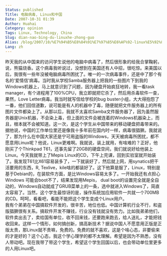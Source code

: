 ```yaml
---
Status: published
Title: 电脑病毒, Linux和中国
Date: 2007-10-31 01:39
Author: Huahai
Category: opinion
Tags: Linux, Technology, China
Slug: dian-nao-bing-du-linuxhe-zhong-guo
Alias: /blog/2007/10/%E7%94%B5%E8%84%91%E7%97%85%E6%AF%92-linux%E5%92%8C%E4%B8%AD%E5%9B%BD
Lang: zh
---
```


昨天我的从中国来的访问学生说他的电脑中病毒了，然后很形象的给我合掌鞠躬，说，熊猫烧香。这个病毒我听说过，没想到在美国还有人中招，很吃惊。来美国以后，我很有一些年没被电脑病毒所困扰了。唯一的一次病毒事件，还是中了那个有名的‘爱情信’病毒。当时我从学校Samba服务器上把我的一些图片下到我的Windows机器上，马上就意识到了问题，因为硬盘开始疯狂地转，我一看task manager，有个进程用了100%CPU，我立即就把它杀了，然后用杀毒软件一查，果然，Love Letter病毒。我当时就写信给学校的bug buster小组，大大得抱怨了一番，他们回信道歉，说可能是有人的机器中了毒，随便就把文件服务器上的所有图片文件都染上了。从那以后，我就不太喜欢Samba文件服务器了，因为虽然服务器是Unix机器，不会染上毒，但上面的文件会被连着的Windows机器染上，而且，根本就不会被知道。这一次，是这个学生从中国带来的移动硬盘把毒带来的。据他说，中国的工作单位里还是像我十多年前在国内时一样，病毒很猖獗。我就说了，那为什么在中国大家还是宁可用盗版的Windows，天天被病毒所困扰，都不愿意用Linux呢？他说，Linux更难啊。我就说，装上就用，有啥难的？正好，他刚买了个Thinkpad T61，还事先留了20GB的硬盘空间，我们就说好给他装上Linux。今天我就带上了Mepis Linux的CD，下午上完课，回到实验室就开始装了。我发现T61比X61容易装多了，一下就装好了，然后就上网，用synatics把干活要用的东西，R, Texlive，kile啥的都装好了。这下他算是服了，Linux，特别是基于Debian的，在装软件方面，是比Windows容易太多了。一开始我还有点担心Windows 可能会boot不了，结果发现用Mepis， dual boot的设置完全就是全自动的，Windows自动就成了GRUB菜单上的一条，选中就进入Windows了，简直太容易了。当然，这个学生最惊讶的是，操作系统加应用软件一共就一个700MB的CD。呵呵，看看吧，看能不能把这个学生变成个Linux用户。  
我有个弟弟在中国搞软件开发的，很辛苦，地位也低。中国计算机行业不行，和盗版猖獗很有关系。搞软件开发不赚钱，行业没有钱就没有势力。比如我弟弟他们，软件卖出去了，卖给国有单位，收不回来钱，还要跑来跑去，给人送礼，才能把钱收回来。这样一个情形，如何搞创新，搞高新技术？据说中国人不愿意用正版是正版太贵，那Linux就不贵嘛，免费的。免费的就不喜欢，这是个啥心态，非要偷来的才是好的？这个心态，我这个学心理学的都不太理解。希望是因为不熟悉，没有人带动吧。现在我带了带这个学生，希望这个学生回国以后，也会带动单位里更多的人用Linux吧。
